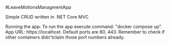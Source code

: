 #LeaveMotionsManagmentApp

Simple CRUD written in .NET Core MVC

Running the app:
To run the app execute command: "docker compose up".
App URL: https://localhost.
Default ports are 80, 443.
Remember to check if other containers didn'tclaim those port numbers already.
